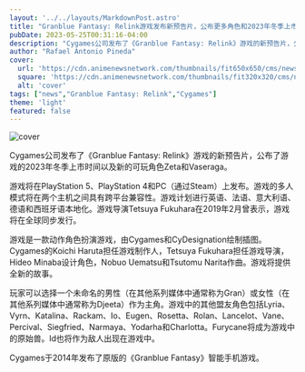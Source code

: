 ```yaml
---
layout: '../../layouts/MarkdownPost.astro'
title: "Granblue Fantasy: Relink游戏发布新预告片，公布更多角色和2023年冬季上市时间"
pubDate: 2023-05-25T00:31:16-04:00
description: "Cygames公司发布了《Granblue Fantasy: Relink》游戏的新预告片，公布了游戏的2023年冬季上市时间以及新的可玩角色Zeta和Vaseraga。"
author: "Rafael Antonio Pineda"
cover:
  url: 'https://cdn.animenewsnetwork.com/thumbnails/fit650x650/cms/news/198415/granblue-fantasy-relink.jpg'
  square: 'https://cdn.animenewsnetwork.com/thumbnails/fit320x320/cms/news/198415/granblue-fantasy-relink.jpg'
  alt: 'cover'
tags: ["news","Granblue Fantasy: Relink","Cygames"]
theme: 'light'
featured: false
---
```


![cover](https://cdn.animenewsnetwork.com/thumbnails/fit650x650/cms/news/198415/granblue-fantasy-relink.jpg)

Cygames公司发布了《Granblue Fantasy: Relink》游戏的新预告片，公布了游戏的2023年冬季上市时间以及新的可玩角色Zeta和Vaseraga。

游戏将在PlayStation 5、PlayStation 4和PC（通过Steam）上发布。游戏的多人模式将在两个主机之间具有跨平台兼容性。游戏计划进行英语、法语、意大利语、德语和西班牙语本地化。游戏导演Tetsuya Fukuhara在2019年2月曾表示，游戏将在全球同步发行。

游戏是一款动作角色扮演游戏，由Cygames和CyDesignation绘制插图。Cygames的Koichi Haruta担任游戏制作人，Tetsuya Fukuhara担任游戏导演，Hideo Minaba设计角色，Nobuo Uematsu和Tsutomu Narita作曲。游戏将提供全新的故事。

玩家可以选择一个未命名的男性（在其他系列媒体中通常称为Gran）或女性（在其他系列媒体中通常称为Djeeta）作为主角。游戏中的其他盟友角色包括Lyria、Vyrn、Katalina、Rackam、Io、Eugen、Rosetta、Rolan、Lancelot、Vane、Percival、Siegfried、Narmaya、Yodarha和Charlotta。Furycane将成为游戏中的原始兽。Id也将作为敌人出现在游戏中。

Cygames于2014年发布了原版的《Granblue Fantasy》智能手机游戏。